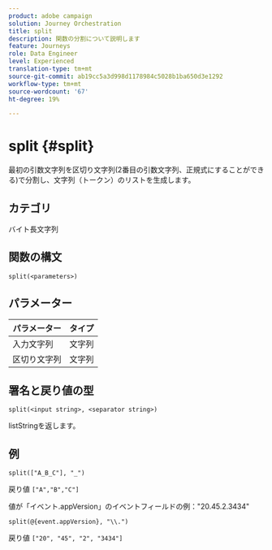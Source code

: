 ```yaml
---
product: adobe campaign
solution: Journey Orchestration
title: split
description: 関数の分割について説明します
feature: Journeys
role: Data Engineer
level: Experienced
translation-type: tm+mt
source-git-commit: ab19cc5a3d998d1178984c5028b1ba650d3e1292
workflow-type: tm+mt
source-wordcount: '67'
ht-degree: 19%

---
```



# split {#split}

最初の引数文字列を区切り文字列(2番目の引数文字列、正規式にすることができる)で分割し、文字列（トークン）のリストを生成します。

## カテゴリ

 バイト長文字列

## 関数の構文

`split(<parameters>)`

## パラメーター

| パラメーター | タイプ |
|-----------|------------------|
| 入力文字列 | 文字列 |
| 区切り文字列 | 文字列 |

## 署名と戻り値の型

`split(<input string>, <separator string>)`

listStringを返します。

## 例

`split(["A_B_C"], "_")`

戻り値 `["A","B","C"]`

値が「イベント.appVersion」のイベントフィールドの例：&quot;20.45.2.3434&quot;

`split(@{event.appVersion}, "\\.")`

戻り値 `["20", "45", "2", "3434"]`
